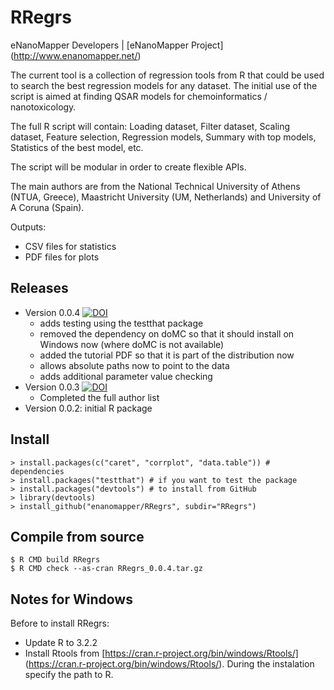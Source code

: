 RRegrs
======

eNanoMapper Developers |  [eNanoMapper Project] (http://www.enanomapper.net/)


The current tool is a collection of regression tools from R that could be used to search the best regression models for any dataset. The initial use of the script is aimed at finding QSAR models for chemoinformatics / nanotoxicology.

The full R script will contain: Loading dataset, Filter dataset, Scaling dataset, Feature selection, Regression models, Summary with top models, Statistics of the best model, etc.

The script will be modular in order to create flexible APIs.

The main authors are from the National Technical University of Athens (NTUA, Greece), Maastricht University (UM, Netherlands) and University of A Coruna (Spain).

Outputs:
- CSV files for statistics
- PDF files for plots

Releases
--------

* Version 0.0.4 [![DOI](https://zenodo.org/badge/doi/10.5281/zenodo.21946.svg)](http://dx.doi.org/10.5281/zenodo.21946)
  * adds testing using the testthat package
  * removed the dependency on doMC so that it should install on Windows now (where doMC is not available)
  * added the tutorial PDF so that it is part of the distribution now
  * allows absolute paths now to point to the data
  * adds additional parameter value checking
* Version 0.0.3 [![DOI](https://zenodo.org/badge/6059/egonw/RRegrs.svg)](http://dx.doi.org/10.5281/zenodo.16446)
  * Completed the full author list
* Version 0.0.2: initial R package

Install
-------

    > install.packages(c("caret", "corrplot", "data.table")) # dependencies
    > install.packages("testthat") # if you want to test the package
    > install.packages("devtools") # to install from GitHub
    > library(devtools)
    > install_github("enanomapper/RRegrs", subdir="RRegrs")

Compile from source
-------------------

    $ R CMD build RRegrs
    $ R CMD check --as-cran RRegrs_0.0.4.tar.gz

Notes for Windows
-------------------

Before to install RRegrs:
* Update R to 3.2.2
* Install Rtools from [https://cran.r-project.org/bin/windows/Rtools/] (https://cran.r-project.org/bin/windows/Rtools/). During the instalation specify the path to R.
